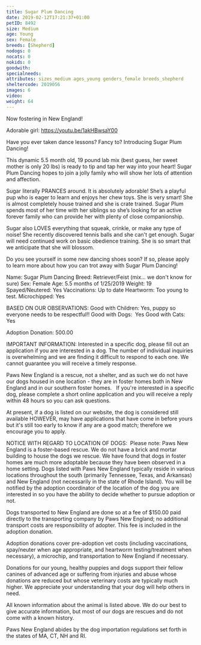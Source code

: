 ```yaml
---
title: Sugar Plum Dancing
date: 2019-02-12T17:21:37+01:00
petID: 8492
size: Medium
age: Young
sex: Female
breeds: [Shepherd]
nodogs: 0
nocats: 0
nokids: 0
goodwith: 
specialneeds: 
attributes: sizes_medium ages_young genders_female breeds_shepherd 
sheltercode: 2019056
images: 6
video: 
weight: 64
---
```


Now fostering in New England! 

Adorable girl: https://youtu.be/1akHBwsaY00

Have you ever taken dance lessons? Fancy to? Introducing Sugar Plum Dancing! 

This dynamic 5.5 month old, 19 pound lab mix (best guess, her sweet mother is only 20 lbs) is ready to tip and tap her way into your heart! Sugar Plum Dancing hopes to join a jolly family who will show her lots of attention and affection. 

Sugar literally PRANCES around. It is absolutely adorable! She&#8217;s a playful pup who is eager to learn and enjoys her chew toys. She is very smart! She is almost completely house trained and she is crate trained. Sugar Plum spends most of her time with her siblings so she&#8217;s looking for an active forever family who can provide her with plenty of close companionship.

Sugar also LOVES everything that squeak, crinkle, or make any type of noise! She recently discovered tennis balls and she can't get enough. Sugar will need continued work on basic obedience training. She is so smart that we anticipate that she will blossom. 

Do you see yourself in some new dancing shoes soon? If so, please apply to learn more about how you can trot away with Sugar Plum Dancing! 

Name: Sugar Plum Dancing 
Breed: Retriever/Feist (mix... we don't know for sure)
Sex: Female
Age: 5.5 months of 1/25/2019
Weight: 19
Spayed/Neutered: Yes
Vaccinations: Up to date
Heartworm: Too young to test.
Microchipped: Yes

BASED ON OUR OBSERVATIONS: 
Good with Children: Yes, puppy so everyone needs to be respectful!!
Good with Dogs:&#160; Yes
Good with Cats: Yes

Adoption Donation: 500.00



IMPORTANT INFORMATION:
Interested in a specific dog, please fill out an application if you are interested in a dog. The number of individual inquiries is overwhelming and we are finding it difficult to respond to each one. We cannot guarantee you will receive a timely response.

Paws New England is a rescue, not a shelter, and as such we do not have our dogs housed in one location - they are in foster homes both in New England and in our southern foster homes. &#160; If you're interested in a specific dog, please complete a short online application and you will receive a reply within 48 hours so you can ask questions.

At present, if a dog is listed on our website, the dog is considered still available HOWEVER, may have applications that have come in before yours but it's still too early to know if any are a good match; therefore we encourage you to apply.


NOTICE WITH REGARD TO LOCATION OF DOGS: &#160;Please note: Paws New England is a foster-based rescue. We do not have a brick and mortar building to house the dogs we rescue. We have found that dogs in foster homes are much more adoptable because they have been observed in a home setting. Dogs listed with Paws New England typically reside in various locations throughout the south (primarily Tennessee, Texas, and Arkansas) and New England (not necessarily in the state of Rhode Island). You will be notified by the adoption coordinator of the location of the dog you are interested in so you have the ability to decide whether to pursue adoption or not.

Dogs transported to New England are done so at a fee of $150.00 paid directly to the transporting company by Paws New England; no additional transport costs are responsibility of adopter. This fee is included in the adoption donation.

Adoption donations cover pre-adoption vet costs (including vaccinations, spay/neuter when age appropriate, and heartworm testing/treatment when necessary), a microchip, and transportation to New England if necessary.

Donations for our young, healthy puppies and dogs support their fellow canines of advanced age or suffering from injuries and abuse whose donations are reduced but whose veterinary costs are typically much higher. We appreciate your understanding that your dog will help others in need.

All known information about the animal is listed above. We do our best to give accurate information, but most of our dogs are rescues and do not come with a known history.

Paws New England abides by the dog importation regulations set forth in the states of MA, CT, NH and RI.